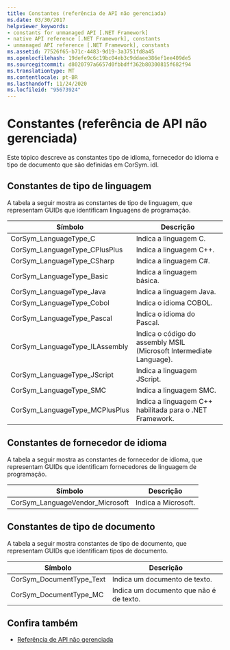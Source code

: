 ```yaml
---
title: Constantes (referência de API não gerenciada)
ms.date: 03/30/2017
helpviewer_keywords:
- constants for unmanaged API [.NET Framework]
- native API reference [.NET Framework], constants
- unmanaged API reference [.NET Framework], constants
ms.assetid: 77526f65-b71c-4483-9d19-3a3751fd8a45
ms.openlocfilehash: 19defe9c6c19bc04eb3c9ddaee386ef1ee409de5
ms.sourcegitcommit: d8020797a6657d0fbbdff362b80300815f682f94
ms.translationtype: MT
ms.contentlocale: pt-BR
ms.lasthandoff: 11/24/2020
ms.locfileid: "95673924"
---
```

# <a name="constants-unmanaged-api-reference"></a>Constantes (referência de API não gerenciada)

Este tópico descreve as constantes tipo de idioma, fornecedor do idioma e tipo de documento que são definidas em CorSym. idl.  
  
## <a name="language-type-constants"></a>Constantes de tipo de linguagem  

 A tabela a seguir mostra as constantes de tipo de linguagem, que representam GUIDs que identificam linguagens de programação.  
  
|Símbolo|Descrição|  
|------------|-----------------|  
|CorSym_LanguageType_C|Indica a linguagem C.|  
|CorSym_LanguageType_CPlusPlus|Indica a linguagem C++.|  
|CorSym_LanguageType_CSharp|Indica a linguagem C#.|  
|CorSym_LanguageType_Basic|Indica a linguagem básica.|  
|CorSym_LanguageType_Java|Indica a linguagem Java.|  
|CorSym_LanguageType_Cobol|Indica o idioma COBOL.|  
|CorSym_LanguageType_Pascal|Indica o idioma do Pascal.|  
|CorSym_LanguageType_ILAssembly|Indica o código do assembly MSIL (Microsoft Intermediate Language).|  
|CorSym_LanguageType_JScript|Indica a linguagem JScript.|  
|CorSym_LanguageType_SMC|Indica a linguagem SMC.|  
|CorSym_LanguageType_MCPlusPlus|Indica a linguagem C++ habilitada para o .NET Framework.|  
  
## <a name="language-vendor-constants"></a>Constantes de fornecedor de idioma  

 A tabela a seguir mostra as constantes de fornecedor de idioma, que representam GUIDs que identificam fornecedores de linguagem de programação.  
  
|Símbolo|Descrição|  
|------------|-----------------|  
|CorSym_LanguageVendor_Microsoft|Indica a Microsoft.|  
  
## <a name="document-type-constants"></a>Constantes de tipo de documento  

 A tabela a seguir mostra constantes de tipo de documento, que representam GUIDs que identificam tipos de documento.  
  
|Símbolo|Descrição|  
|------------|-----------------|  
|CorSym_DocumentType_Text|Indica um documento de texto.|  
|CorSym_DocumentType_MC|Indica um documento que não é de texto.|  
  
## <a name="see-also"></a>Confira também

- [Referência de API não gerenciada](index.md)
